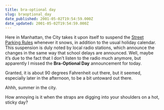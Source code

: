 ```yaml
---
title: bra-optional day
slug: braoptional_day
date_published: 2001-05-02T19:54:59.000Z
date_updated: 2001-05-02T19:54:59.000Z
---
```


Here in Manhattan, the City takes it upon itself to suspend the [Street Parking Rules](http://www.ci.nyc.ny.us/html/dot/html/travroad/scrintro.html) whenever it snows, in addition to the usual holiday calendar. This suspension is duly noted by local radio stations, which announce the changes in the same way that school delays are announced. Well, maybe it’s due to the fact that I don’t listen to the radio much anymore, but apparently I missed the **Bra-Optional Day** announcement for today.

Granted, it is about 90 degrees Fahrenheit out there, but it seemed, especially later in the afternoon, to be a bit untoward out there.

Ahhh, summer in the city.

How annoying is it when the straps are digging into your shoulders on a hot, sticky day?
